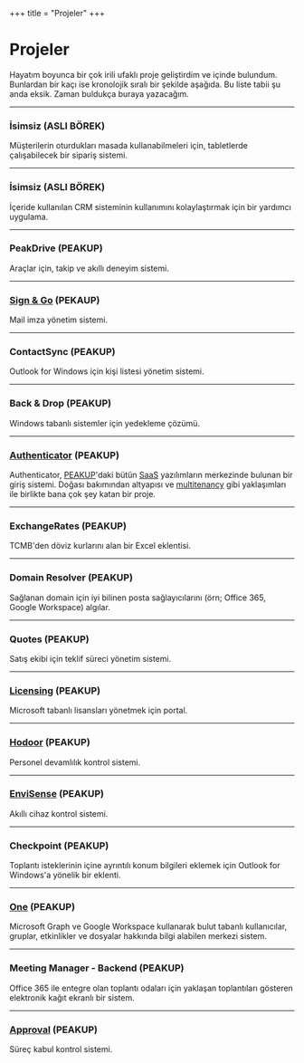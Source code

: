+++
title = "Projeler"
+++

# Projeler

Hayatım boyunca bir çok irili ufaklı proje geliştirdim ve içinde bulundum. Bunlardan bir kaçı ise kronolojik sıralı bir şekilde aşağıda. Bu liste tabii şu anda eksik. Zaman buldukça buraya yazacağım.

---
### İsimsiz (ASLI BÖREK)

Müşterilerin oturdukları masada kullanabilmeleri için, tabletlerde çalışabilecek bir sipariş sistemi.

---
### İsimsiz (ASLI BÖREK)

İçeride kullanılan CRM sisteminin kullanımını kolaylaştırmak için bir yardımcı uygulama.

---
### PeakDrive (PEAKUP)

Araçlar için, takip ve akıllı deneyim sistemi.

---
### [Sign & Go](https://signandgo.peakup.org) (PEKAUP)

Mail imza yönetim sistemi.

---
### ContactSync (PEAKUP)

Outlook for Windows için kişi listesi yönetim sistemi.

---
### Back & Drop (PEAKUP)

Windows tabanlı sistemler için yedekleme çözümü.

---
### [Authenticator](https://auth.peakup.org) (PEAKUP)

Authenticator, [PEAKUP](https://peakup.org/)'daki bütün [SaaS](https://tr.wikipedia.org/wiki/Hizmet_olarak_yaz%C4%B1l%C4%B1m) yazılımların merkezinde bulunan bir giriş sistemi. Doğası bakımından altyapısı ve [multitenancy](https://en.wikipedia.org/wiki/Multitenancy) gibi yaklaşımları ile birlikte bana çok şey katan bir proje.

---
### ExchangeRates (PEAKUP)

TCMB'den döviz kurlarını alan bir Excel eklentisi.

---
### Domain Resolver (PEAKUP)

Sağlanan domain için iyi bilinen posta sağlayıcılarını (örn; Office 365, Google Workspace) algılar.

---
### Quotes (PEAKUP)

Satış ekibi için teklif süreci yönetim sistemi.

---
### [Licensing](https://licensing.peakup.org) (PEAKUP)

Microsoft tabanlı lisansları yönetmek için portal.

---
### [Hodoor](https://hodoor.peakup.org) (PEAKUP)

Personel devamlılık kontrol sistemi.

---
### [EnviSense](https://noa.peakup.org) (PEAKUP)

Akıllı cihaz kontrol sistemi.

---
### Checkpoint (PEAKUP)

Toplantı isteklerinin içine ayrıntılı konum bilgileri eklemek için Outlook for Windows'a yönelik bir eklenti.

---
### [One](https://one.peakup.org) (PEAKUP)

Microsoft Graph ve Google Workspace kullanarak bulut tabanlı kullanıcılar, gruplar, etkinlikler ve dosyalar hakkında bilgi alabilen merkezi sistem.

---
### Meeting Manager - Backend (PEAKUP)

Office 365 ile entegre olan toplantı odaları için yaklaşan toplantıları gösteren elektronik kağıt ekranlı bir sistem.

---
### [Approval](https://approval.peakup.org/) (PEAKUP)

Süreç kabul kontrol sistemi.